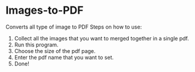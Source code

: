 # Images-to-PDF
Converts all type of image to PDF
Steps on how to use:
1. Collect all the images that you want to merged together in a single pdf.
2. Run this program.
3. Choose the size of the pdf page.
4. Enter the pdf name that you want to set.
5. Done!
